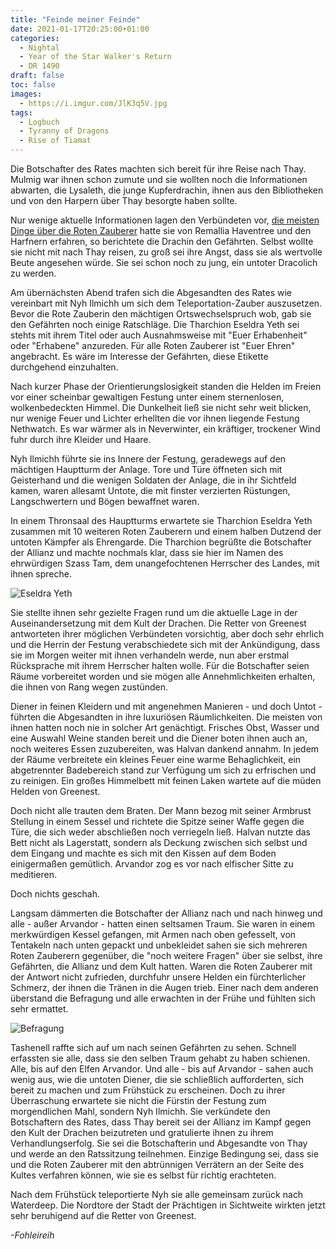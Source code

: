 ```yaml
---
title: "Feinde meiner Feinde"
date: 2021-01-17T20:25:00+01:00
categories:
  - Nightal
  - Year of the Star Walker's Return
  - DR 1490
draft: false
toc: false
images:
  - https://i.imgur.com/JlK3q5V.jpg
tags: 
  - Logbuch
  - Tyranny of Dragons
  - Rise of Tiamat
---
```


Die Botschafter des Rates machten sich bereit für ihre Reise nach Thay. Mulmig war ihnen schon zumute und sie wollten noch die Informationen abwarten, die Lysaleth, die junge Kupferdrachin, ihnen aus den Bibliotheken und von den Harpern über Thay besorgte haben sollte.

Nur wenige aktuelle Informationen lagen den Verbündeten vor, [die meisten Dinge über die Roten Zauberer](/posts/rote-zauberer) hatte sie von Remallia Haventree und den Harfnern erfahren, so berichtete die Drachin den Gefährten. Selbst wollte sie nicht mit nach Thay reisen, zu groß sei ihre Angst, dass sie als wertvolle Beute angesehen würde. Sie sei schon noch zu jung, ein untoter Dracolich zu werden.

Am übernächsten Abend trafen sich die Abgesandten des Rates wie vereinbart mit Nyh Ilmichh um sich dem Teleportation-Zauber auszusetzen. Bevor die Rote Zauberin den mächtigen Ortswechselspruch wob, gab sie den Gefährten noch einige Ratschläge. Die Tharchion Eseldra Yeth sei stehts mit ihrem Titel oder auch Ausnahmsweise mit "Euer Erhabenheit" oder "Erhabene" anzureden. Für alle Roten Zauberer ist "Euer Ehren" angebracht. Es wäre im Interesse der Gefährten, diese Etikette durchgehend einzuhalten.

Nach kurzer Phase der Orientierungslosigkeit standen die Helden im Freien vor einer scheinbar gewaltigen Festung unter einem sternenlosen, wolkenbedeckten Himmel. Die Dunkelheit ließ sie nicht sehr weit blicken, nur wenige Feuer und Lichter erhellten die vor ihnen liegende Festung Nethwatch. Es war wärmer als in Neverwinter, ein kräftiger, trockener Wind fuhr durch ihre Kleider und Haare.

Nyh Ilmichh führte sie ins Innere der Festung, geradewegs auf den mächtigen Hauptturm der Anlage. Tore und Türe öffneten sich mit Geisterhand und die wenigen Soldaten der Anlage, die in ihr Sichtfeld kamen, waren allesamt Untote, die mit finster verzierten Rüstungen, Langschwertern und Bögen bewaffnet waren.

In einem Thronsaal des Hauptturms erwartete sie Tharchion Eseldra Yeth zusammen mit 10 weiteren Roten Zauberern und einem halben Dutzend der untoten Kämpfer als Ehrengarde. Die Tharchion begrüßte die Botschafter der Allianz und machte nochmals klar, dass sie hier im Namen des ehrwürdigen Szass Tam, dem unangefochtenen Herrscher des Landes, mit ihnen spreche.

![Eseldra Yeth](https://i.imgur.com/pBcOkBC.png)

Sie stellte ihnen sehr gezielte Fragen rund um die aktuelle Lage in der Auseinandersetzung mit dem Kult der Drachen. Die Retter von Greenest antworteten ihrer möglichen Verbündeten vorsichtig, aber doch sehr ehrlich und die Herrin der Festung verabschiedete sich mit der Ankündigung, dass sie im Morgen weiter mit ihnen verhandeln werde, nun aber erstmal Rücksprache mit ihrem Herrscher halten wolle. Für die Botschafter seien Räume vorbereitet worden und sie mögen alle Annehmlichkeiten erhalten, die ihnen von Rang wegen zustünden.

Diener in feinen Kleidern und mit angenehmen Manieren - und doch Untot - führten die Abgesandten in ihre luxuriösen Räumlichkeiten. Die meisten von ihnen hatten noch nie in solcher Art genächtigt. Frisches Obst, Wasser und eine Auswahl Weine standen bereit und die Diener boten ihnen auch an, noch weiteres Essen zuzubereiten, was Halvan dankend annahm. In jedem der Räume verbreitete ein kleines Feuer eine warme Behaglichkeit, ein abgetrennter Badebereich stand zur Verfügung um sich zu erfrischen und zu reinigen. Ein großes Himmelbett mit feinen Laken wartete auf die müden Helden von Greenest.

Doch nicht alle trauten dem Braten. Der Mann bezog mit seiner Armbrust Stellung in einem Sessel und richtete die Spitze seiner Waffe gegen die Türe, die sich weder abschließen noch verriegeln ließ. Halvan nutzte das Bett nicht als Lagerstatt, sondern als Deckung zwischen sich selbst und dem Eingang und machte es sich mit den Kissen auf dem Boden einigermaßen gemütlich. Arvandor zog es vor nach elfischer Sitte zu meditieren.

Doch nichts geschah.

Langsam dämmerten die Botschafter der Allianz nach und nach hinweg und alle - außer Arvandor - hatten einen seltsamen Traum. Sie waren in einem merkwürdigen Kessel gefangen, mit Armen nach oben gefesselt, von Tentakeln nach unten gepackt und unbekleidet sahen sie sich mehreren Roten Zauberern gegenüber, die "noch weitere Fragen" über sie selbst, ihre Gefährten, die Allianz und dem Kult hatten. Waren die Roten Zauberer mit der Antwort nicht zufrieden, durchfuhr unsere Helden ein fürchterlicher Schmerz, der ihnen die Tränen in die Augen trieb. Einer nach dem anderen überstand die Befragung und alle erwachten in der Frühe und fühlten sich sehr ermattet.

![Befragung](https://i.imgur.com/aFsog5V.jpg)

Tashenell raffte sich auf um nach seinen Gefährten zu sehen. Schnell erfassten sie alle, dass sie den selben Traum gehabt zu haben schienen. Alle, bis auf den Elfen Arvandor. Und alle - bis auf Arvandor - sahen auch wenig aus, wie die untoten Diener, die sie schließlich aufforderten, sich bereit zu machen und zum Frühstück zu erscheinen. Doch zu ihrer Überraschung erwartete sie nicht die Fürstin der Festung zum morgendlichen Mahl, sondern Nyh Ilmichh. Sie verkündete den Botschaftern des Rates, dass Thay bereit sei der Allianz im Kampf gegen den Kult der Drachen beizutreten und gratulierte ihnen zu ihrem Verhandlungserfolg. Sie sei die Botschafterin und Abgesandte von Thay und werde an den Ratssitzung teilnehmen. Einzige Bedingung sei, dass sie und die Roten Zauberer mit den abtrünnigen Verrätern an der Seite des Kultes verfahren können, wie sie es selbst für richtig erachteten.

Nach dem Frühstück teleportierte Nyh sie alle gemeinsam zurück nach Waterdeep. Die Nordtore der Stadt der Prächtigen in Sichtweite wirkten jetzt sehr beruhigend auf die Retter von Greenest.


_-Fohleireih_